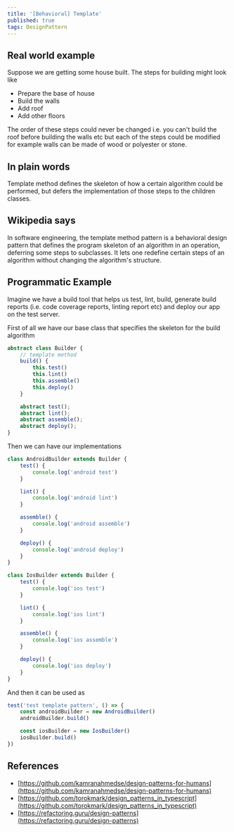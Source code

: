 ```yaml
---
title: '[Behavioral] Template'
published: true
tags: DesignPattern
---
```


## Real world example

Suppose we are getting some house built. The steps for building might look
like

- Prepare the base of house
- Build the walls
- Add roof
- Add other floors

The order of these steps could never be changed i.e. you can't build the roof
before building the walls etc but each of the steps could be modified for
example walls can be made of wood or polyester or stone.

## In plain words

Template method defines the skeleton of how a certain algorithm could be
performed, but defers the implementation of those steps to the children
classes.

## Wikipedia says

In software engineering, the template method pattern is a behavioral design
pattern that defines the program skeleton of an algorithm in an operation,
deferring some steps to subclasses. It lets one redefine certain steps of an
algorithm without changing the algorithm's structure.

## Programmatic Example

Imagine we have a build tool that helps us test, lint, build, generate build
reports (i.e. code coverage reports, linting report etc) and deploy our app on
the test server.

First of all we have our base class that specifies the skeleton for the build
algorithm

```typescript
abstract class Builder {
    // template method
    build() {
        this.test()
        this.lint()
        this.assemble()
        this.deploy()
    }

    abstract test();
    abstract lint();
    abstract assemble();
    abstract deploy();
}
```

Then we can have our implementations

```typescript
class AndroidBuilder extends Builder {
    test() {
        console.log('android test')
    }

    lint() {
        console.log('android lint')
    }

    assemble() {
        console.log('android assemble')
    }

    deploy() {
        console.log('android deploy')
    }
}

class IosBuilder extends Builder {
    test() {
        console.log('ios test')
    }

    lint() {
        console.log('ios lint')
    }

    assemble() {
        console.log('ios assemble')
    }

    deploy() {
        console.log('ios deploy')
    }
}
```

And then it can be used as

```typescript
test('test template pattern', () => {
    const androidBuilder = new AndroidBuilder()
    androidBuilder.build()

    const iosBuilder = new IosBuilder()
    iosBuilder.build()
})
```

## References

- [https://github.com/kamranahmedse/design-patterns-for-humans](https://github.com/kamranahmedse/design-patterns-for-humans)
- [https://github.com/torokmark/design_patterns_in_typescript](https://github.com/torokmark/design_patterns_in_typescript)
- [https://refactoring.guru/design-patterns](https://refactoring.guru/design-patterns)